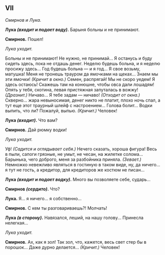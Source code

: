 
## VII

*Смирнов и Лука.*

**Лука *(входит и подает воду)*.** Барыня больны и не принимают.

**Смирнов.** Пошел!

*Лука уходит.*

Больны и не принимают! Не нужно, не принимай... Я останусь и буду сидеть здесь, пока не отдашь денег. Неделю будешь больна, и я неделю просижу здесь... Год будешь больна — и я год... Я свое возьму, матушка! Меня не тронешь трауром да ямочками на щеках... Знаем мы эти ямочки! *(Кричит в окно.)* Семен, распрягай! Мы не скоро уедем! Я здесь остаюсь! Скажешь там на конюшне, чтобы овса дали лошадям! Опять у тебя, скотина, левая пристяжная запуталась в вожжу! *(Дразнит.)* Ничаво... Я тебе задам — ничаво! *(Отходит от окна.)* Скверно... жара невыносимая, денег никто не платит, плохо ночь спал, а тут еще этот траурный шлейф с настроением... Голова болит... Водки выпить, что ли? Пожалуй, выпью. *(Кричит.)* Человек!

**Лука *(входит)*.** Что вам?

**Смирнов.** Дай рюмку водки!

*Лука уходит.*

Уф! *(Садится и оглядывает себя.)* Нечего сказать, хороша фигура! Весь в пыли, сапоги грязные, не умыт, не чесан, на жилетке солома... Барынька, чего доброго, меня за разбойника приняла. *(Зевает.)* Немножко невежливо являться в гостиную в таком виде, ну, да ничего... я тут не гость, а кредитор, для кредиторов же костюм не писан...

**Лука *(входит и подает водку)*.** Много вы позволяете себе, сударь...

**Смирнов *(сердито)*.** Что?

**Лука.** Я... я ничего... я собственно...

**Смирнов.** С кем ты разговариваешь?! Молчать!

**Лука *(в сторону)*.** Навязался, леший, на нашу голову... Принесла нелегкая...

*Лука уходит.*

**Смирнов.** Ах, как я зол! Так зол, что, кажется, весь свет стер бы в порошок... Даже дурно делается... *(Кричит.)* Человек!
